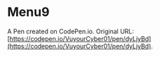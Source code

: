 # Menu9

A Pen created on CodePen.io. Original URL: [https://codepen.io/VuyourCyber01/pen/dyLjyBd](https://codepen.io/VuyourCyber01/pen/dyLjyBd).

